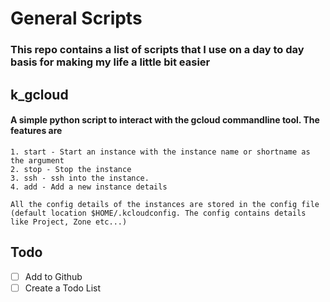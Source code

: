 # General Scripts

### This repo contains a list of scripts that I use on a day to day basis for making my life a little bit easier

## k_gcloud
#### A simple python script to interact with the gcloud commandline tool. The features are
```
1. start - Start an instance with the instance name or shortname as the argument
2. stop - Stop the instance
3. ssh - ssh into the instance.
4. add - Add a new instance details

All the config details of the instances are stored in the config file (default location $HOME/.kcloudconfig. The config contains details like Project, Zone etc...)
```


## Todo
-[ ] Add to Github
-[ ] Create a Todo List
